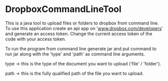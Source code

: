 # DropboxCommandLineTool

This is a java tool to upload files or folders to dropbox from command line.
To use this application create an api app on 'www.dropbox.com/developers' and generate an access token.
Change the current access token of the code with your access token.

To run the program from command line generate jar and put command to run jar along with the 'type' and 'path' as command line arguments.

type -> this is the type of the document you want to upload ('file' / 'folder').

path -> this is the  fully qualified path of the file you want to upload.
